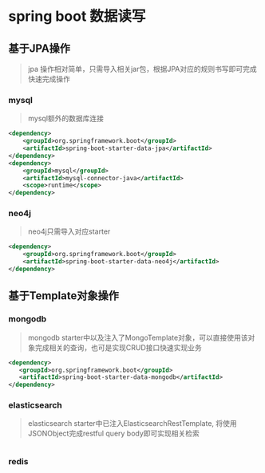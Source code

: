  # spring boot 数据读写
 ## 基于JPA操作
> jpa 操作相对简单，只需导入相关jar包，根据JPA对应的规则书写即可完成快速完成操作
 ### mysql
> mysql额外的数据库连接
```xml
<dependency>
    <groupId>org.springframework.boot</groupId>
    <artifactId>spring-boot-starter-data-jpa</artifactId>
</dependency>
<dependency>
    <groupId>mysql</groupId>
    <artifactId>mysql-connector-java</artifactId>
    <scope>runtime</scope>
</dependency>
```
 ### neo4j
 >neo4j只需导入对应starter
```xml
<dependency>
    <groupId>org.springframework.boot</groupId>
    <artifactId>spring-boot-starter-data-neo4j</artifactId>
</dependency>
```
 ## 基于Template对象操作
 ### mongodb
 > mongodb starter中以及注入了MongoTemplate对象，可以直接使用该对象完成相关的查询，也可是实现CRUD接口快速实现业务
 ```xml
<dependency>
    <groupId>org.springframework.boot</groupId>
    <artifactId>spring-boot-starter-data-mongodb</artifactId>
</dependency>
```
 ### elasticsearch
 > elasticsearch starter中已注入ElasticsearchRestTemplate, 将使用JSONObject完成restful query body即可实现相关检索
```xml

```
 
 ### redis